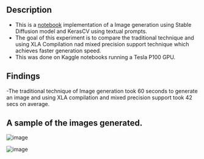 ## Description
- This is a [notebook](https://github.com/KevKibe/Implementation-of-Fast-Image-Generation-using-Stable-Diffusion-KerasCV/blob/main/KerasCVstableDiffusion.ipynb) implementation of a Image generation using Stable Diffusion model and KerasCV using textual prompts.
- The goal of this experiment is to compare the traditional technique and using XLA Compilation nad mixed precision support technique which achieves faster generation speed.
- This was done on Kaggle notebooks running a Tesla P100 GPU.

## Findings
-The traditional technique of Image generation took 60 seconds to generate an image and using XLA compilation and mixed precision support took 42 secs on average.

## A sample of the images generated.<br>
  ![image](https://github.com/KevKibe/Implementation-of-Fast-Image-Generation-using-Stable-Diffusion-KerasCV/assets/86055894/a591b5a0-2952-4cdf-b936-2ec393845256)

  ![image](https://github.com/KevKibe/Implementation-of-Fast-Image-Generation-using-Stable-Diffusion-KerasCV/assets/86055894/6efdf295-9a0a-4c19-ab5b-df9097b1c236)


